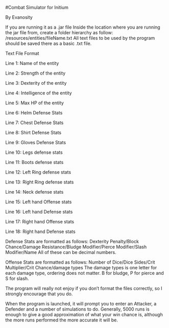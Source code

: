#Combat Simulator for Initium

By Evanosity

If you are running it as a .jar file Inside the location where you are running the jar file from, create a folder hierarchy as follow: /resources/entities/fileName.txt All text files to be used by the program should be saved there as a basic .txt file.

Text File Format

Line 1: Name of the entity

Line 2: Strength of the entity

Line 3: Dexterity of the entity

Line 4: Intelligence of the entity

Line 5: Max HP of the entity

Line 6: Helm Defense Stats

Line 7: Chest Defense Stats

Line 8: Shirt Defense Stats

Line 9: Gloves Defense Stats

Line 10: Legs defense stats

Line 11: Boots defense stats

Line 12: Left Ring defense stats

Line 13: Right Ring defense stats

Line 14: Neck defense stats

Line 15: Left hand Offense stats

Line 16: Left hand Defense stats

Line 17: Right hand Offense stats

Line 18: Right hand Defense stats

Defense Stats are formatted as follows: Dexterity Penalty/Block Chance/Damage Resistance/Bludge Modifier/Pierce Modifier/Slash Modifier/Name All of these can be decimal numbers.

Offense Stats are formatted as follows: Number of Dice/Dice Sides/Crit Multiplier/Crit Chance/damage types The damage types is one letter for each damage type, ordering does not matter. B for bludge, P for pierce and S for slash.

The program will really not enjoy if you don’t format the files correctly, so I strongly encourage that you do.

When the program is launched, it will prompt you to enter an Attacker, a Defender and a number of simulations to do. Generally, 5000 runs is enough to give a good approximation of what your win chance is, although the more runs performed the more accurate it will be.
